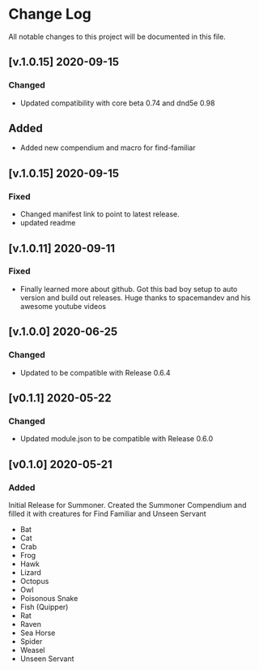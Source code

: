 # Change Log

All notable changes to this project will be documented in this file.

<!--
## [Unreleased]

### Added

### Changed

### Deprecated

### Removed

### Fixed

### Security
-->
## [v.1.0.15] 2020-09-15
### Changed 
* Updated compatibility with core beta 0.74 and dnd5e 0.98 

## Added
* Added new compendium and macro for find-familiar

## [v.1.0.15] 2020-09-15
### Fixed
* Changed manifest link to point to latest release. 
* updated readme

## [v.1.0.11] 2020-09-11
### Fixed
* Finally learned more about github. Got this bad boy setup to auto version and build out releases. Huge thanks to spacemandev and his awesome youtube videos

## [v.1.0.0] 2020-06-25
### Changed
* Updated to be compatible with Release 0.6.4

## [v0.1.1] 2020-05-22
### Changed
* Updated module.json to be compatible with Release 0.6.0


## [v0.1.0] 2020-05-21
### Added
Initial Release for Summoner.  Created the Summoner Compendium and filled it with creatures for Find Familiar and Unseen Servant
* Bat
* Cat
* Crab
* Frog
* Hawk
* Lizard
* Octopus
* Owl
* Poisonous Snake
* Fish (Quipper)
* Rat
* Raven
* Sea Horse
* Spider
* Weasel
* Unseen Servant
